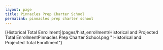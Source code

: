 ```yaml
---
layout: page
title: Pinnacles Prep Charter School
permalink: pinnacles prep charter school
---
```



[Historical Total Enrollment](pages/hist_enrollment/Historical and Projected Total EnrollmentPinnacles Prep Charter School.png " Historical and Projected Total Enrollment")

